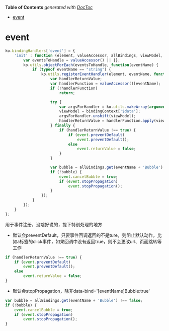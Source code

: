 <!-- START doctoc generated TOC please keep comment here to allow auto update -->
<!-- DON'T EDIT THIS SECTION, INSTEAD RE-RUN doctoc TO UPDATE -->
**Table of Contents**  *generated with [DocToc](https://github.com/thlorenz/doctoc)*

- [event](#event)

<!-- END doctoc generated TOC please keep comment here to allow auto update -->

# event
```javascript
ko.bindingHandlers['event'] = {
    'init' : function (element, valueAccessor, allBindings, viewModel, bindingContext) {
        var eventsToHandle = valueAccessor() || {};
        ko.utils.objectForEach(eventsToHandle, function(eventName) {
            if (typeof eventName == "string") {
                ko.utils.registerEventHandler(element, eventName, function (event) {
                    var handlerReturnValue;
                    var handlerFunction = valueAccessor()[eventName];
                    if (!handlerFunction)
                        return;

                    try { 
                        var argsForHandler = ko.utils.makeArray(arguments);
                        viewModel = bindingContext['$data'];
                        argsForHandler.unshift(viewModel);
                        handlerReturnValue = handlerFunction.apply(viewModel, argsForHandler);
                    } finally {
                        if (handlerReturnValue !== true) {
                            if (event.preventDefault)
                                event.preventDefault();
                            else
                                event.returnValue = false;
                        }
                    }

                    var bubble = allBindings.get(eventName + 'Bubble') !== false;
                    if (!bubble) {
                        event.cancelBubble = true;
                        if (event.stopPropagation)
                            event.stopPropagation();
                    }
                });
            }
        });
    }
};
```

用于事件注册，没啥好说的，提下特别处理的地方

- 默认会preventDefault，只要事件回调返回的不是ture，则阻止默认动作，比如a标签的click事件，如果回调中没有返回true，则不会更改url、页面跳转等工作
```javascript 
if (handlerReturnValue !== true) { 
    if (event.preventDefault)
        event.preventDefault();
    else
        event.returnValue = false;
}
```

- 默认会stopPropagation，除非data-bind='[eventName]Bubble:true'
```javascript 
var bubble = allBindings.get(eventName + 'Bubble') !== false;
if (!bubble) {
    event.cancelBubble = true;
    if (event.stopPropagation)
        event.stopPropagation();
}
```
